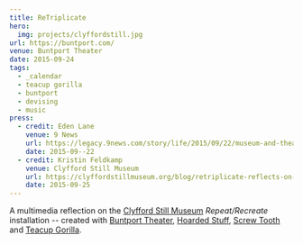 ```yaml
---
title: ReTriplicate
hero:
  img: projects/clyffordstill.jpg
url: https://buntport.com/
venue: Buntport Theater
date: 2015-09-24
tags:
  - _calendar
  - teacup gorilla
  - buntport
  - devising
  - music
press:
  - credit: Eden Lane
    venue: 9 News
    url: https://legacy.9news.com/story/life/2015/09/22/museum-and-theater-team-up-for-unique-collaboration/72653748/
    date: 2015-09--22
  - credit: Kristin Feldkamp
    venue: Clyfford Still Museum
    url: https://clyffordstillmuseum.org/blog/retriplicate-reflects-on-clyfford-stills-replicas-and-the-artistic-process/
    date: 2015-09-25
---
```


A multimedia reflection on the
[Clyfford Still Museum][museum]
*Repeat/Recreate* installation --
created with [Buntport Theater][bt],
[Hoarded Stuff][hs], [Screw Tooth][st]
and [Teacup Gorilla][tg].

[museum]: https://clyffordstillmuseum.org/
[bt]: https://buntport.com
[tg]: https://teacupgorilla.com
[hs]: https://lauraannsamuelson.com/about
[st]: https://screwtooth.com
